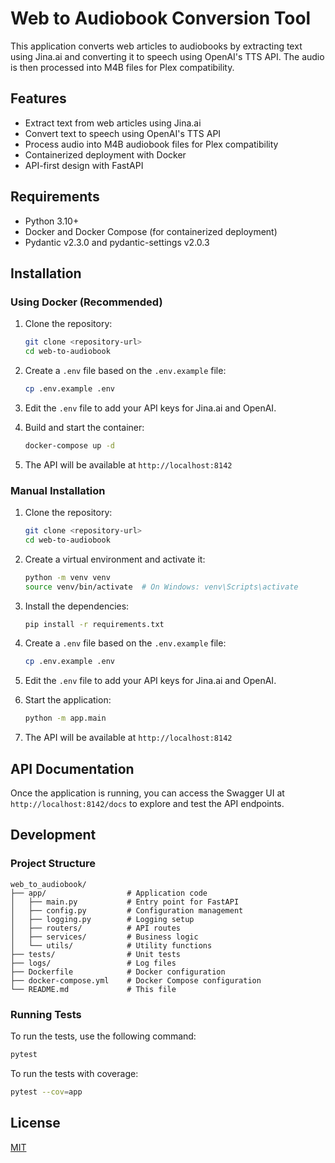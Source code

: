 # Web to Audiobook Conversion Tool

This application converts web articles to audiobooks by extracting text using Jina.ai and converting it to speech using OpenAI's TTS API. The audio is then processed into M4B files for Plex compatibility.

## Features

- Extract text from web articles using Jina.ai
- Convert text to speech using OpenAI's TTS API
- Process audio into M4B audiobook files for Plex compatibility
- Containerized deployment with Docker
- API-first design with FastAPI

## Requirements

- Python 3.10+
- Docker and Docker Compose (for containerized deployment)
- Pydantic v2.3.0 and pydantic-settings v2.0.3

## Installation

### Using Docker (Recommended)

1. Clone the repository:
   ```bash
   git clone <repository-url>
   cd web-to-audiobook
   ```

2. Create a `.env` file based on the `.env.example` file:
   ```bash
   cp .env.example .env
   ```

3. Edit the `.env` file to add your API keys for Jina.ai and OpenAI.

4. Build and start the container:
   ```bash
   docker-compose up -d
   ```

5. The API will be available at `http://localhost:8142`

### Manual Installation

1. Clone the repository:
   ```bash
   git clone <repository-url>
   cd web-to-audiobook
   ```

2. Create a virtual environment and activate it:
   ```bash
   python -m venv venv
   source venv/bin/activate  # On Windows: venv\Scripts\activate
   ```

3. Install the dependencies:
   ```bash
   pip install -r requirements.txt
   ```

4. Create a `.env` file based on the `.env.example` file:
   ```bash
   cp .env.example .env
   ```

5. Edit the `.env` file to add your API keys for Jina.ai and OpenAI.

6. Start the application:
   ```bash
   python -m app.main
   ```

7. The API will be available at `http://localhost:8142`

## API Documentation

Once the application is running, you can access the Swagger UI at `http://localhost:8142/docs` to explore and test the API endpoints.

## Development

### Project Structure

```
web_to_audiobook/
├── app/                  # Application code
│   ├── main.py           # Entry point for FastAPI
│   ├── config.py         # Configuration management
│   ├── logging.py        # Logging setup
│   ├── routers/          # API routes
│   ├── services/         # Business logic
│   └── utils/            # Utility functions
├── tests/                # Unit tests
├── logs/                 # Log files
├── Dockerfile            # Docker configuration
├── docker-compose.yml    # Docker Compose configuration
└── README.md             # This file
```

### Running Tests

To run the tests, use the following command:

```bash
pytest
```

To run the tests with coverage:

```bash
pytest --cov=app
```

## License

[MIT](LICENSE)